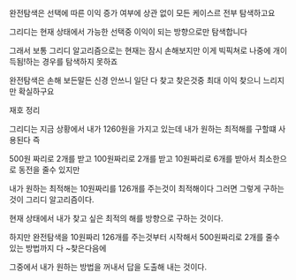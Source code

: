 

완전탐색은 선택에 따른 이익 증가 여부에 상관 없이 모든 케이스르 전부 탐색하고요

그리디는 현재 상태에서 가능한 선택중 이익이 되는 방향으로만 탐색합니다

그래서 보통 그리디 알고리즘으로는 현재는 잠시 손해보지만 이게 빅픽쳐로 나중에 개이득됨!하는 경우를 탐색하지 못하죠

완전탐색은 손해 보든말든 신경 안쓰니 일단 다 찾고 찾은것중 최대 이익 찾으니 느리지만 확실하구요


재호 정리

그리디는 지금 상황에서 내가 1260원을 가지고 있는데 내가 원하는 최적해를 구할떄 사용된다 즉

500원 짜리로 2개를 받고 100원짜리로 2개를 받고 10원짜리로 6개를 받아서 최소한으로 동전을 줄수 있지만

내가 원하는 최적해는 10원짜리를 126개를 주는것이 최적해이다 그러면 그렇게 구하는 것이 그리디 알고리즘이다.

현재 상태에서 내가 찾고 싶은 최적의 해를 방향으로 구하는 것이다.

하지만 완전탐색을 10원짜리 126개를 주는것부터 시작해서 500원짜리로 2개를 줄수 있는 방법까지 다 ~찾은다음에 

그중에서 내가 원하는 방법을 꺼내서 답을 도출해 내는 것이다.
